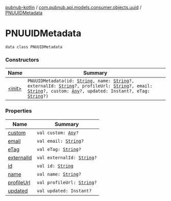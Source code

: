[pubnub-kotlin](../../index.md) / [com.pubnub.api.models.consumer.objects.uuid](../index.md) / [PNUUIDMetadata](./index.md)

# PNUUIDMetadata

`data class PNUUIDMetadata`

### Constructors

| Name | Summary |
|---|---|
| [&lt;init&gt;](-init-.md) | `PNUUIDMetadata(id: `[`String`](https://kotlinlang.org/api/latest/jvm/stdlib/kotlin/-string/index.html)`, name: `[`String`](https://kotlinlang.org/api/latest/jvm/stdlib/kotlin/-string/index.html)`?, externalId: `[`String`](https://kotlinlang.org/api/latest/jvm/stdlib/kotlin/-string/index.html)`?, profileUrl: `[`String`](https://kotlinlang.org/api/latest/jvm/stdlib/kotlin/-string/index.html)`?, email: `[`String`](https://kotlinlang.org/api/latest/jvm/stdlib/kotlin/-string/index.html)`?, custom: `[`Any`](https://kotlinlang.org/api/latest/jvm/stdlib/kotlin/-any/index.html)`?, updated: Instant?, eTag: `[`String`](https://kotlinlang.org/api/latest/jvm/stdlib/kotlin/-string/index.html)`?)` |

### Properties

| Name | Summary |
|---|---|
| [custom](custom.md) | `val custom: `[`Any`](https://kotlinlang.org/api/latest/jvm/stdlib/kotlin/-any/index.html)`?` |
| [email](email.md) | `val email: `[`String`](https://kotlinlang.org/api/latest/jvm/stdlib/kotlin/-string/index.html)`?` |
| [eTag](e-tag.md) | `val eTag: `[`String`](https://kotlinlang.org/api/latest/jvm/stdlib/kotlin/-string/index.html)`?` |
| [externalId](external-id.md) | `val externalId: `[`String`](https://kotlinlang.org/api/latest/jvm/stdlib/kotlin/-string/index.html)`?` |
| [id](id.md) | `val id: `[`String`](https://kotlinlang.org/api/latest/jvm/stdlib/kotlin/-string/index.html) |
| [name](name.md) | `val name: `[`String`](https://kotlinlang.org/api/latest/jvm/stdlib/kotlin/-string/index.html)`?` |
| [profileUrl](profile-url.md) | `val profileUrl: `[`String`](https://kotlinlang.org/api/latest/jvm/stdlib/kotlin/-string/index.html)`?` |
| [updated](updated.md) | `val updated: Instant?` |

